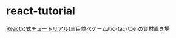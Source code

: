 # react-tutorial
[React公式チュートリアル](https://ja.reactjs.org/tutorial/tutorial.html)(三目並べゲーム/tic-tac-toe)の資材置き場
